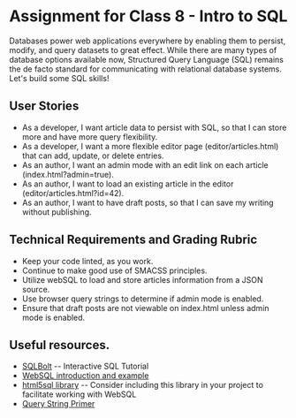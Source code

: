 # Assignment for Class 8 - Intro to SQL

Databases power web applications everywhere by enabling them to persist, modify, and query datasets to great effect. While there are many types of database options available now, Structured Query Language (SQL) remains the de facto standard for communicating with relational database systems. Let's build some SQL skills!

## User Stories
 - As a developer, I want article data to persist with SQL, so that I can store more and have more query flexibility.
 - As a developer, I want a more flexible editor page (editor/articles.html) that can add, update, or delete entries.
 - As an author, I want an admin mode with an edit link on each article (index.html?admin=true).
 - As an author, I want to load an existing article in the editor (editor/articles.html?id=42).
 - As an author, I want to have draft posts, so that I can save my writing without publishing.

## Technical Requirements and Grading Rubric
 - Keep your code linted, as you work. 
 - Continue to make good use of SMACSS principles.
 - Utilize webSQL to load and store articles information from a JSON source.
 - Use browser query strings to determine if admin mode is enabled.
 - Ensure that draft posts are not viewable on index.html unless admin mode is enabled.

## Useful resources.
 - [SQLBolt](http://sqlbolt.com/) -- Interactive SQL Tutorial
 - [WebSQL introduction and example](http://html5doctor.com/introducing-web-sql-databases/)
 - [html5sql library](http://html5sql.com/) -- Consider including this library in your project to facilitate working with WebSQL
 - [Query String Primer](https://en.wikipedia.org/wiki/Query_string)
